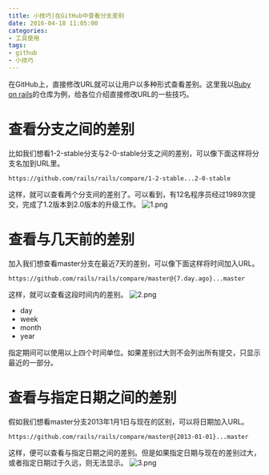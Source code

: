 ```yaml
---
title: 小技巧|在GitHub中查看分支差别
date: 2016-04-18 11:05:00
categories:
- 工具使用
tags:
- github
- 小技巧
---
```


在GitHub上，直接修改URL就可以让用户以多种形式查看差别。这里我以[Ruby on rails](https://github.com/rails/rails)的仓库为例，给各位介绍直接修改URL的一些技巧。
<!-- more -->
查看分支之间的差别
=============================
比如我们想看1-2-stable分支与2-0-stable分支之间的差别，可以像下面这样将分支名加到URL里。
```
https://github.com/rails/rails/compare/1-2-stable...2-0-stable
```

这样，就可以查看两个分支间的差别了。可以看到，有12名程序员经过1989次提交，完成了1.2版本到2.0版本的升级工作。
![1.png](http://ww1.sinaimg.cn/large/006tNc79ly1g5d8fdvaakj30s60grabr.jpg)

查看与几天前的差别
==============================
加入我们想查看master分支在最近7天的差别，可以像下面这样将时间加入URL。
```
https://github.com/rails/rails/compare/master@{7.day.ago}...master
```

这样，就可以查看这段时间内的差别。
![2.png](http://ww1.sinaimg.cn/large/006tNc79ly1g5d8feuk8sj30ru0f9jsw.jpg)
+ day
+ week
+ month
+ year

指定期间可以使用以上四个时间单位。如果差别过大则不会列出所有提交，只显示最近的一部分。

查看与指定日期之间的差别
============================
假如我们想看master分支2013年1月1日与现在的区别，可以将日期加入URL。
```
https://github.com/rails/rails/compare/master@{2013-01-01}...master
```

这样，便可以查看与指定日期之间的差别。但是如果指定日期与现在的差别过大，或者指定日期过于久远，则无法显示。
![3.png](http://ww2.sinaimg.cn/large/006tNc79ly1g5d8flc50sj30ri0gjgmv.jpg)
